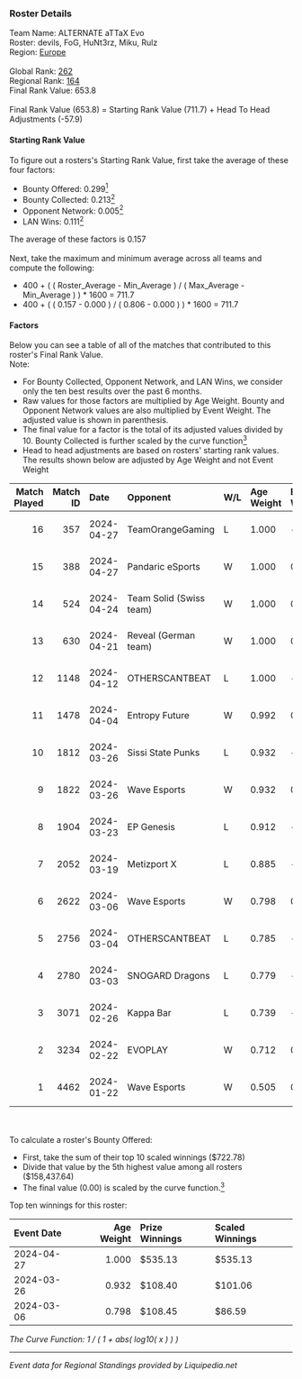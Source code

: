 ### Roster Details<br />
Team Name: ALTERNATE aTTaX Evo<br />
Roster: devils, FoG, HuNt3rz, Miku, Rulz<br />
Region: [Europe]( ../standings_europe.md)<br />
<br />
Global Rank: [262](../standings_global.md)<br />
Regional Rank: [164]( ../standings_europe.md)<br />
Final Rank Value:  653.8<br />
<br />
Final Rank Value (653.8) = Starting Rank Value (711.7) + Head To Head Adjustments (-57.9)<br />

#### Starting Rank Value<br />
To figure out a rosters's Starting Rank Value, first take the average of these four factors:<br />
- Bounty Offered: 0.299[<sup>1</sup>](#table2)
- Bounty Collected: 0.213[<sup>2</sup>](#table1)
- Opponent Network: 0.005[<sup>2</sup>](#table1)
- LAN Wins: 0.111[<sup>2</sup>](#table1)

The average of these factors is 0.157<br />
<br />
Next, take the maximum and minimum average across all teams and compute the following:<br />
- 400 + ( ( Roster_Average - Min_Average ) / ( Max_Average - Min_Average ) ) * 1600 = 711.7
- 400 + ( ( 0.157 - 0.000 ) / ( 0.806 - 0.000 ) ) * 1600 = 711.7


#### Factors<br />
Below you can see a table of all of the matches that contributed to this roster's Final Rank Value.<br />
Note:<br />

- For Bounty Collected, Opponent Network, and LAN Wins, we consider only the ten best results over the past 6 months.
- Raw values for those factors are multiplied by Age Weight. Bounty and Opponent Network values are also multiplied by Event Weight. The adjusted value is shown in parenthesis.
- The final value for a factor is the total of its adjusted values divided by 10. Bounty Collected is further scaled by the curve function[<sup>3</sup>](#curveFunction)
- Head to head adjustments are based on rosters' starting rank values. The results shown below are adjusted by Age Weight and not Event Weight
<span id="table1"></span><br />


| Match Played | Match ID | Date       | Opponent                | W/L | Age Weight | Event Weight | Bounty Collected | Opponent Network | LAN Wins      | H2H Adj. | Roster                               |
| -: | -: | :- | :- | :- | :- | :- | :- | :- | :- | -: | :- |
|           16 |      357 | 2024-04-27 | TeamOrangeGaming        | L   | 1.000      | -            | -                | -                | -             |   -10.26 | devils, FoG, HuNt3rz, Miku, Rulz     |
|           15 |      388 | 2024-04-27 | Pandaric eSports        | W   | 1.000      | 0.143        | 0.002 (0.000)    | 0.000 (0.000)    | true (1.000)  |     9.42 | devils, FoG, HuNt3rz, Miku, Rulz     |
|           14 |      524 | 2024-04-24 | Team Solid (Swiss team) | W   | 1.000      | 0.143        | 0.003 (0.000)    | 0.052 (0.007)    | false (0.000) |    10.54 | devils, FoG, HuNt3rz, Miku, Rulz     |
|           13 |      630 | 2024-04-21 | Reveal (German team)    | W   | 1.000      | 0.143        | 0.000 (0.000)    | 0.035 (0.005)    | false (0.000) |     6.20 | devils, FoG, HuNt3rz, Miku, Rulz     |
|           12 |     1148 | 2024-04-12 | OTHERSCANTBEAT          | L   | 1.000      | -            | -                | -                | -             |   -21.68 | devils, FoG, HuNt3rz, Miku, Rulz     |
|           11 |     1478 | 2024-04-04 | Entropy Future          | W   | 0.992      | 0.143        | 0.000 (0.000)    | 0.000 (0.000)    | false (0.000) |     5.92 | devils, FoG, HuNt3rz, Miku, Rulz     |
|           10 |     1812 | 2024-03-26 | Sissi State Punks       | L   | 0.932      | -            | -                | -                | -             |   -12.33 | devils, FoG, HuNt3rz, Miku, Rulz     |
|            9 |     1822 | 2024-03-26 | Wave Esports            | W   | 0.932      | 0.143        | 0.004 (0.000)    | 0.113 (0.015)    | false (0.000) |    13.00 | devils, FoG, HuNt3rz, Miku, Rulz     |
|            8 |     1904 | 2024-03-23 | EP Genesis              | L   | 0.912      | -            | -                | -                | -             |   -18.77 | devils, FoG, HuNt3rz, Miku, Rulz     |
|            7 |     2052 | 2024-03-19 | Metizport X             | L   | 0.885      | -            | -                | -                | -             |   -17.94 | devils, FoG, HuNt3rz, Miku, Rulz     |
|            6 |     2622 | 2024-03-06 | Wave Esports            | W   | 0.798      | 0.143        | 0.004 (0.000)    | 0.113 (0.013)    | false (0.000) |    11.11 | devils, FoG, HuNt3rz, Miku, Rulz     |
|            5 |     2756 | 2024-03-04 | OTHERSCANTBEAT          | L   | 0.785      | -            | -                | -                | -             |   -18.73 | devils, FoG, HuNt3rz, Miku, Rulz     |
|            4 |     2780 | 2024-03-03 | SNOGARD Dragons         | L   | 0.779      | -            | -                | -                | -             |   -12.35 | devils, FoG, HuNt3rz, Miku, Rulz     |
|            3 |     3071 | 2024-02-26 | Kappa Bar               | L   | 0.739      | -            | -                | -                | -             |   -13.86 | devils, FoG, HuNt3rz, Miku, Rulz     |
|            2 |     3234 | 2024-02-22 | EVOPLAY                 | W   | 0.712      | 0.143        | 0.000 (0.000)    | 0.025 (0.003)    | false (0.000) |     5.38 | devils, FoG, HuNt3rz, Miku, Rulz     |
|            1 |     4462 | 2024-01-22 | Wave Esports            | W   | 0.505      | 0.143        | 0.004 (0.000)    | 0.113 (0.008)    | false (0.000) |     6.41 | Anomatronik, devils, FoG, Miku, Rulz |

<br />
<span id="table2"></span><br />
To calculate a roster's Bounty Offered:<br />

- First, take the sum of their top 10 scaled winnings ($722.78)
- Divide that value by the 5th highest value among all rosters ($158,437.64)
- The final value (0.00) is scaled by the curve function.[<sup>3</sup>](#curveFunction)

Top ten winnings for this roster:<br />

| Event Date | Age Weight | Prize Winnings | Scaled Winnings |
| :- | -: | :- | :- |
| 2024-04-27 |      1.000 | $535.13        | $535.13         |
| 2024-03-26 |      0.932 | $108.40        | $101.06         |
| 2024-03-06 |      0.798 | $108.45        | $86.59          |


<span id="curveFunction"></span>_The Curve Function: 1 / ( 1 + abs( log10( x ) ) )_<br />

---
_Event data for Regional Standings provided by Liquipedia.net_<br />
